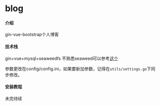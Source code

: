 # blog

#### 介绍
gin-vue-bootstrap个人博客

#### 技术栈
gin+vue+mysql+seaweedfs
不熟悉seaweed可以参考[这个](https://www.godhearing.cn/2021/07/01/seaweedfs-xiang-jie-bu-shu-sheng-chan-huan-jing/)

参数更改在config/config.ini，如果要新加参数，记得在`utils/settings.go`下同步修改。


#### 安装教程
未完待续
